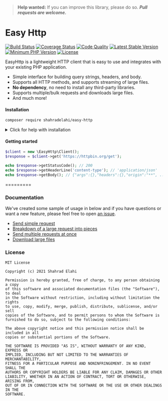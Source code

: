 > **Help wanted:** If you can improve this library, please do so.
> ***Pull requests are welcome.***

# Easy Http

[![Build Status](https://scrutinizer-ci.com/g/shahradelahi/easy-http/badges/build.png?b=master)](https://scrutinizer-ci.com/g/shahradelahi/easy-http/build-status/master)
[![Coverage Status](https://coveralls.io/repos/shahradelahi/easy-http/badge.png?branch=master)](https://coveralls.io/r/shahradelahi/easy-http?branch=master)
[![Code Quality](https://img.shields.io/scrutinizer/g/shahradelahi/easy-http/master.svg?style=flat)](https://scrutinizer-ci.com/g/shahradelahi/easy-http/?b=master)
[![Latest Stable Version](https://img.shields.io/packagist/v/shahradelahi/easy-http.svg)](https://packagist.org/packages/shahradelahi/easy-http)
[![Minimum PHP Version](https://img.shields.io/badge/php-%3E%3D8.0-8892BF.svg)](https://php.net/)
[![License](https://img.shields.io/packagist/l/shahradelahi/easy-http.svg)](https://github.com/shahradelahi/easy-http/LICENSE)

EasyHttp is a lightweight HTTP client that is easy to use and integrates with your existing PHP application.

* Simple interface for building query strings, headers, and body.
* Supports all HTTP methods, and supports streaming of large files.
* **No dependency**, no need to install any third-party libraries.
* Supports multiple/bulk requests and downloads large files.
* And much more!

#### Installation

```sh
composer require shahradelahi/easy-http
```

<details>
 <summary>Click for help with installation</summary>

## Install Composer

If the above step didn't work, install composer and try again.

#### Debian / Ubuntu

```
sudo apt-get install curl php-curl
curl -s https://getcomposer.org/installer | php
php composer.phar install
```

Composer not found? Use this command instead:

```
php composer.phar require "shahradelahi/easy-http"
```

#### Windows:

[Download installer for Windows](https://github.com/jaggedsoft/php-binance-api/#installing-on-windows)

</details>

#### Getting started

```php
$client = new \EasyHttp\Client();
$response = $client->get('https://httpbin.org/get');

echo $response->getStatusCode(); // 200
echo $response->getHeaderLine('content-type'); // 'application/json'
echo $response->getBody(); // {"args":{},"headers":{},"origin":"**", ...}
```

=========

### Documentation

We've created some sample of usage in below and if you have questions or want a new feature, please feel free to
open [an issue](https://github.com/shahradelahi/easy-http/issues/new).

* [Send simple request](/docs/send-request.md)
* [Breakdown of a large request into pieces](/docs/breakdown-large-request.md)
* [Send multiple requests at once](/docs/send-multiple-requests.md)
* [Download large files](/examples/download/download-large-file.php)

### License

```
MIT License

Copyright (c) 2021 Shahrad Elahi

Permission is hereby granted, free of charge, to any person obtaining a copy
of this software and associated documentation files (the "Software"), to deal
in the Software without restriction, including without limitation the rights
to use, copy, modify, merge, publish, distribute, sublicense, and/or sell
copies of the Software, and to permit persons to whom the Software is
furnished to do so, subject to the following conditions:

The above copyright notice and this permission notice shall be included in all
copies or substantial portions of the Software.

THE SOFTWARE IS PROVIDED "AS IS", WITHOUT WARRANTY OF ANY KIND, EXPRESS OR
IMPLIED, INCLUDING BUT NOT LIMITED TO THE WARRANTIES OF MERCHANTABILITY,
FITNESS FOR A PARTICULAR PURPOSE AND NONINFRINGEMENT. IN NO EVENT SHALL THE
AUTHORS OR COPYRIGHT HOLDERS BE LIABLE FOR ANY CLAIM, DAMAGES OR OTHER
LIABILITY, WHETHER IN AN ACTION OF CONTRACT, TORT OR OTHERWISE, ARISING FROM,
OUT OF OR IN CONNECTION WITH THE SOFTWARE OR THE USE OR OTHER DEALINGS IN THE
SOFTWARE.
```
